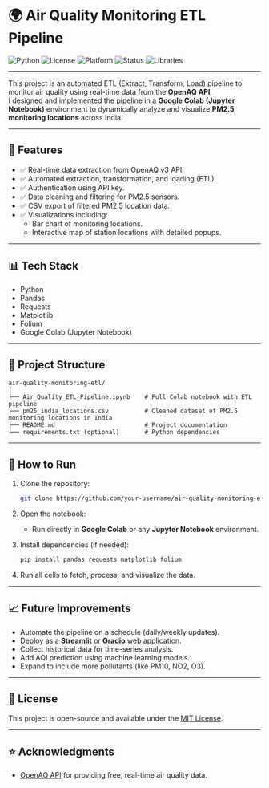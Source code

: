 # 🌍 Air Quality Monitoring ETL Pipeline

![Python](https://img.shields.io/badge/Python-3.9-blue)
![License](https://img.shields.io/badge/License-MIT-green)
![Platform](https://img.shields.io/badge/Platform-Google_Colab-orange)
![Status](https://img.shields.io/badge/Status-Completed-brightgreen)
![Libraries](https://img.shields.io/badge/Libraries-Pandas%2C%20Requests%2C%20Matplotlib%2C%20Folium-lightgrey)

---

This project is an automated ETL (Extract, Transform, Load) pipeline to monitor air quality using real-time data from the **OpenAQ API**.  
I designed and implemented the pipeline in a **Google Colab (Jupyter Notebook)** environment to dynamically analyze and visualize **PM2.5 monitoring locations** across India.

---

## 🚀 Features
- ✅ Real-time data extraction from OpenAQ v3 API.
- ✅ Automated extraction, transformation, and loading (ETL).
- ✅ Authentication using API key.
- ✅ Data cleaning and filtering for PM2.5 sensors.
- ✅ CSV export of filtered PM2.5 location data.
- ✅ Visualizations including:
  - Bar chart of monitoring locations.
  - Interactive map of station locations with detailed popups.

---

## 📊 Tech Stack
- Python
- Pandas
- Requests
- Matplotlib
- Folium
- Google Colab (Jupyter Notebook)

---

## 📂 Project Structure
```
air-quality-monitoring-etl/
│
├── Air_Quality_ETL_Pipeline.ipynb    # Full Colab notebook with ETL pipeline
├── pm25_india_locations.csv          # Cleaned dataset of PM2.5 monitoring locations in India
├── README.md                         # Project documentation
└── requirements.txt (optional)       # Python dependencies
```

---

## 🔹 How to Run
1. Clone the repository:
    ```bash
    git clone https://github.com/your-username/air-quality-monitoring-etl.git
    ```

2. Open the notebook:
    - Run directly in **Google Colab** or any **Jupyter Notebook** environment.
    
3. Install dependencies (if needed):
    ```bash
    pip install pandas requests matplotlib folium
    ```

4. Run all cells to fetch, process, and visualize the data.

---

## 📈 Future Improvements
- Automate the pipeline on a schedule (daily/weekly updates).
- Deploy as a **Streamlit** or **Gradio** web application.
- Collect historical data for time-series analysis.
- Add AQI prediction using machine learning models.
- Expand to include more pollutants (like PM10, NO2, O3).

---

## 📄 License
This project is open-source and available under the [MIT License](LICENSE).

---

## ⭐ Acknowledgments
- [OpenAQ API](https://openaq.org) for providing free, real-time air quality data.

